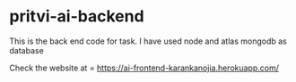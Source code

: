 # pritvi-ai-backend

This is the back end code for task. I have used node and atlas mongodb as database 

Check the website at = https://ai-frontend-karankanojia.herokuapp.com/
